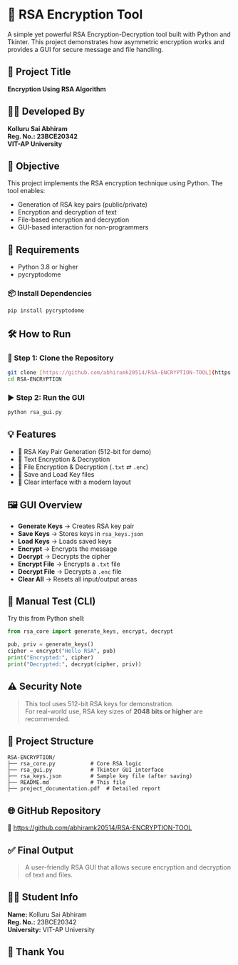 # 🔐 RSA Encryption Tool

A simple yet powerful RSA Encryption-Decryption tool built with Python and Tkinter. This project demonstrates how asymmetric encryption works and provides a GUI for secure message and file handling.


## 📌 Project Title
**Encryption Using RSA Algorithm**

## 👨‍💻 Developed By
**Kolluru Sai Abhiram**  
**Reg. No.: 23BCE20342**  
**VIT-AP University**


## 🎯 Objective

This project implements the RSA encryption technique using Python. The tool enables:

- Generation of RSA key pairs (public/private)
- Encryption and decryption of text
- File-based encryption and decryption
- GUI-based interaction for non-programmers


## 🧰 Requirements

- Python 3.8 or higher  
- pycryptodome

### 📦 Install Dependencies
```bash
pip install pycryptodome
```


## 🛠️ How to Run

### 🔗 Step 1: Clone the Repository
```bash
git clone [https://github.com/abhiramk20514/RSA-ENCRYPTION-TOOL](https://github.com/abhiramk20514/RSA-ENCRYPTION-TOOL)
cd RSA-ENCRYPTION
```

### ▶️ Step 2: Run the GUI
```bash
python rsa_gui.py
```


## 💡 Features

- 🔐 RSA Key Pair Generation (512-bit for demo)
- 📝 Text Encryption & Decryption
- 📂 File Encryption & Decryption (`.txt` ⇄ `.enc`)
- 💾 Save and Load Key files
- 🧼 Clear interface with a modern layout


## 🖼️ GUI Overview

- **Generate Keys** → Creates RSA key pair  
- **Save Keys** → Stores keys in `rsa_keys.json`  
- **Load Keys** → Loads saved keys  
- **Encrypt** → Encrypts the message  
- **Decrypt** → Decrypts the cipher  
- **Encrypt File** → Encrypts a `.txt` file  
- **Decrypt File** → Decrypts a `.enc` file  
- **Clear All** → Resets all input/output areas  


## 🔐 Manual Test (CLI)

Try this from Python shell:

```python
from rsa_core import generate_keys, encrypt, decrypt

pub, priv = generate_keys()
cipher = encrypt("Hello RSA", pub)
print("Encrypted:", cipher)
print("Decrypted:", decrypt(cipher, priv))
```


## ⚠️ Security Note

> This tool uses 512-bit RSA keys for demonstration.  
> For real-world use, RSA key sizes of **2048 bits or higher** are recommended.


## 📁 Project Structure

```
RSA-ENCRYPTION/
├── rsa_core.py           # Core RSA logic
├── rsa_gui.py            # Tkinter GUI interface
├── rsa_keys.json         # Sample key file (after saving)
├── README.md             # This file
├── project_documentation.pdf  # Detailed report
```


## 🌐 GitHub Repository

🔗 https://github.com/abhiramk20514/RSA-ENCRYPTION-TOOL


## ✅ Final Output

> A user-friendly RSA GUI that allows secure encryption and decryption of text and files.

## 👨‍🎓 Student Info

**Name:** Kolluru Sai Abhiram  
**Reg. No.:** 23BCE20342  
**University:** VIT-AP University


## 🙏 Thank You
